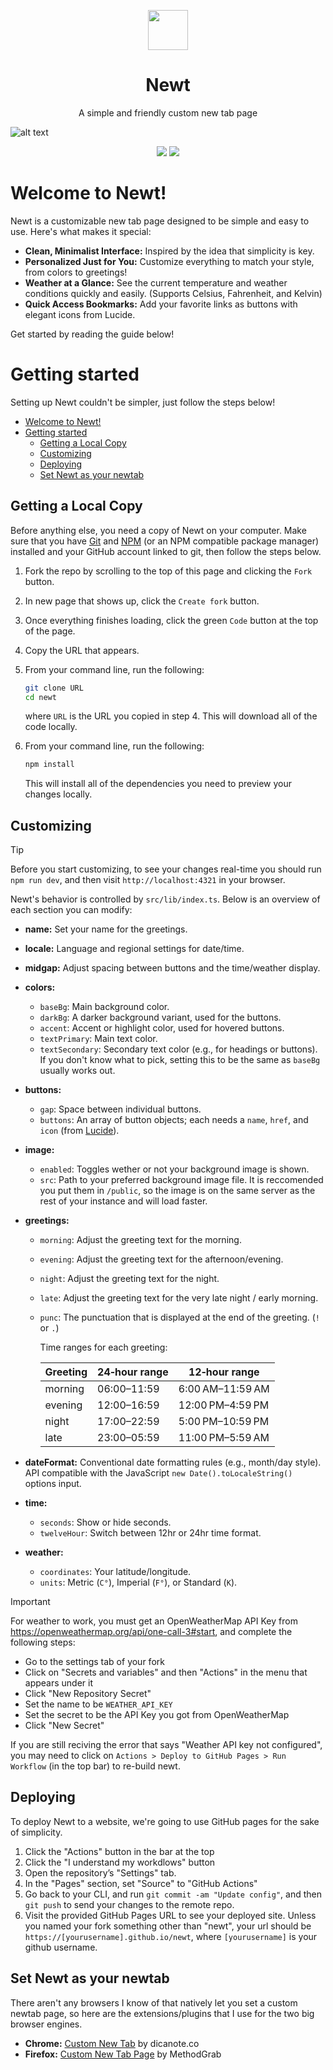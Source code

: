<p align="center">
    <img src="./public/favicon.svg" height="64">
</p>
<h1 align="center">Newt</h1>

<p align="center">A simple and friendly custom new tab page</p>

![alt text](./README_DEPS/image.png)

<p align="center">
    <img src="https://github.com/arithefirst/newt/actions/workflows/prettier.yml/badge.svg" href="https://github.com/arithefirst/newt/actions/workflows/prettier.yml">
    <img src="https://github.com/arithefirst/newt/actions/workflows/eslint.yml/badge.svg" href="https://github.com/arithefirst/newt/actions/workflows/eslint.yml">
</p>

# Welcome to Newt!

Newt is a customizable new tab page designed to be simple and easy to use. Here's what makes it special:

- **Clean, Minimalist Interface:** Inspired by the idea that simplicity is key.
- **Personalized Just for You:** Customize everything to match your style, from colors to greetings!
- **Weather at a Glance:** See the current temperature and weather conditions quickly and easily. (Supports Celsius, Fahrenheit, and Kelvin)
- **Quick Access Bookmarks:** Add your favorite links as buttons with elegant icons from Lucide.

Get started by reading the guide below!

# Getting started

Setting up Newt couldn't be simpler, just follow the steps below!

<!-- no toc -->

- [Welcome to Newt!](#welcome-to-newt)
- [Getting started](#getting-started)
  - [Getting a Local Copy](#getting-a-local-copy)
  - [Customizing](#customizing)
  - [Deploying](#deploying)
  - [Set Newt as your newtab](#set-newt-as-your-newtab)

## Getting a Local Copy

Before anything else, you need a copy of Newt on your computer. Make sure that you have [Git](https://docs.github.com/en/get-started/git-basics/set-up-git) and [NPM](https://docs.npmjs.com/downloading-and-installing-node-js-and-npm) (or an NPM compatible package manager) installed and your GitHub account linked to git, then follow the steps below.

1. Fork the repo by scrolling to the top of this page and clicking the `Fork` button.
2. In new page that shows up, click the `Create fork` button.
3. Once everything finishes loading, click the green `Code` button at the top of the page.
4. Copy the URL that appears.
5. From your command line, run the following:

   ```bash
   git clone URL
   cd newt
   ```

   where `URL` is the URL you copied in step 4. This will download all of the code locally.

6. From your command line, run the following:

   ```bash
   npm install
   ```

   This will install all of the dependencies you need to preview your changes locally.

## Customizing

> [!TIP]
> Before you start customizing, to see your changes real-time you should run `npm run dev`, and then visit `http://localhost:4321` in your browser.

Newt's behavior is controlled by `src/lib/index.ts`. Below is an overview of each section you can modify:

- **name:** Set your name for the greetings.
- **locale:** Language and regional settings for date/time.
- **midgap:** Adjust spacing between buttons and the time/weather display.

- **colors:**

  - `baseBg`: Main background color.
  - `darkBg`: A darker background variant, used for the buttons.
  - `accent`: Accent or highlight color, used for hovered buttons.
  - `textPrimary`: Main text color.
  - `textSecondary`: Secondary text color (e.g., for headings or buttons). If you don't know what to pick, setting this to be the same as `baseBg` usually works out.

- **buttons:**

  - `gap`: Space between individual buttons.
  - `buttons`: An array of button objects; each needs a `name`, `href`, and `icon` (from [Lucide](https://lucide.dev)).

- **image:**

  - `enabled`: Toggles wether or not your background image is shown.
  - `src`: Path to your preferred background image file. It is reccomended you put them in `/public`, so the image is on the same server as the rest of your instance and will load faster.

- **greetings:**

  - `morning`: Adjust the greeting text for the morning.
  - `evening`: Adjust the greeting text for the afternoon/evening.
  - `night`: Adjust the greeting text for the night.
  - `late`: Adjust the greeting text for the very late night / early morning.
  - `punc`: The punctuation that is displayed at the end of the greeting. (`!` or `.`)

    Time ranges for each greeting:

    | Greeting | 24‑hour range | 12‑hour range    |
    | -------- | ------------- | ---------------- |
    | morning  | 06:00–11:59   | 6:00 AM–11:59 AM |
    | evening  | 12:00–16:59   | 12:00 PM–4:59 PM |
    | night    | 17:00–22:59   | 5:00 PM–10:59 PM |
    | late     | 23:00–05:59   | 11:00 PM–5:59 AM |

- **dateFormat:** Conventional date formatting rules (e.g., month/day style). API compatible with the JavaScript `new Date().toLocaleString()` options input.

- **time:**

  - `seconds`: Show or hide seconds.
  - `twelveHour`: Switch between 12hr or 24hr time format.

- **weather:**

  - `coordinates`: Your latitude/longitude.
  - `units`: Metric (`C°`), Imperial (`F°`), or Standard (`K`).

> [!IMPORTANT]
> For weather to work, you must get an OpenWeatherMap API Key from https://openweathermap.org/api/one-call-3#start, and complete the following steps:
>
> - Go to the settings tab of your fork
> - Click on "Secrets and variables" and then "Actions" in the menu that appears under it
> - Click "New Repository Secret"
> - Set the name to be `WEATHER_API_KEY`
> - Set the secret to be the API Key you got from OpenWeatherMap
> - Click "New Secret"
>
> If you are still reciving the error that says "Weather API key not configured", you may need to click on `Actions > Deploy to GitHub Pages > Run Workflow` (in the top bar) to re-build newt.

## Deploying

To deploy Newt to a website, we're going to use GitHub pages for the sake of simplicity.

1. Click the "Actions" button in the bar at the top
2. Click the "I understand my workdlows" button
3. Open the repository’s "Settings" tab.
4. In the "Pages" section, set "Source" to "GitHub Actions"
5. Go back to your CLI, and run `git commit -am "Update config"`, and then `git push` to send your changes to the remote repo.
6. Visit the provided GitHub Pages URL to see your deployed site. Unless you named your fork something other than "newt", your url should be `https://[yourusername].github.io/newt`, where `[yourusername]` is your github username.

## Set Newt as your newtab

There aren't any browsers I know of that natively let you set a custom newtab page, so here are the extensions/plugins that I use for the two big browser engines.

- **Chrome:** [Custom New Tab](https://chromewebstore.google.com/detail/custom-new-tab/lfjnnkckddkopjfgmbcpdiolnmfobflj?hl=en-US) by dicanote.co
- **Firefox:** [Custom New Tab Page](https://addons.mozilla.org/en-US/firefox/addon/custom-new-tab-page/) by MethodGrab
